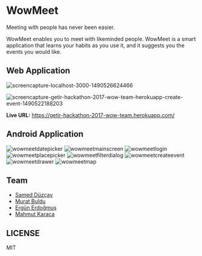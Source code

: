 # WowMeet

Meeting with people has never been easier.

WowMeet enables you to meet with likeminded people. WowMeet is a smart application that learns your habits as you use it, and it suggests you the events you would like.


## Web Application
![screencapture-localhost-3000-1490526624466](https://cloud.githubusercontent.com/assets/13895224/24330752/fc382e10-122d-11e7-813c-9491cf64a65d.png)

![screencapture-getir-hackathon-2017-wow-team-herokuapp-create-event-1490522188203](https://cloud.githubusercontent.com/assets/13895224/24330477/a95e7024-1227-11e7-97e5-7017356ecef1.png)

**Live URL:** https://getir-hackathon-2017-wow-team.herokuapp.com/

## Android Application
![wowmeetdatepicker](https://cloud.githubusercontent.com/assets/5247569/24330742/f1cd322c-122d-11e7-82b6-5505b5ebf974.png)
![wowmeetmainscreen](https://cloud.githubusercontent.com/assets/5247569/24330743/f1cfbf9c-122d-11e7-98ab-eee16e520f3f.png)
![wowmeetlogin](https://cloud.githubusercontent.com/assets/5247569/24330747/f1d31e76-122d-11e7-86e3-51574c2e6996.png)
![wowmeetplacepicker](https://cloud.githubusercontent.com/assets/5247569/24330744/f1d0fe98-122d-11e7-8d31-2acdb1fcfb26.png)
![wowmeetfilterdialog](https://cloud.githubusercontent.com/assets/5247569/24330745/f1d187a0-122d-11e7-9a4f-e23ec217c506.png)
![wowmeetcreateevent](https://cloud.githubusercontent.com/assets/5247569/24330746/f1d22ba6-122d-11e7-93a2-e9cc3eef8922.png)
![wowmeetdrawer](https://cloud.githubusercontent.com/assets/5247569/24330748/f1e63128-122d-11e7-9c2b-0cd0862bf13f.png)
![wowmeetmap](https://cloud.githubusercontent.com/assets/5247569/24330749/f1e983be-122d-11e7-9ba5-521a26d81dbb.png)

## Team

- [Samed Düzçay](https://github.com/smddzcy)
- [Murat Buldu](https://github.com/muratbuldu)
- [Ergün Erdoğmuş](https://github.com/ergun1017)
- [Mahmut Karaca](https://github.com/triforce930)

## LICENSE

MIT
